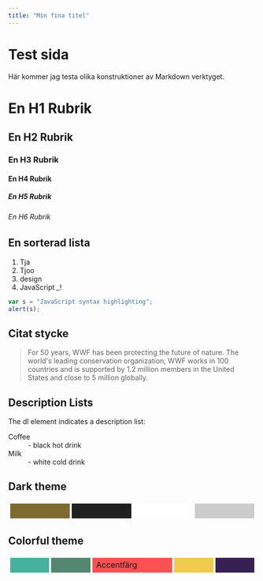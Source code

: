 ```yaml
---
title: "Min fina titel"
---
```

Test sida
=========================


Här kommer jag testa olika konstruktioner av Markdown verktyget.

# En H1 Rubrik
## En H2 Rubrik
### En H3 Rubrik
#### En H4 Rubrik
##### En H5 Rubrik
###### En H6 Rubrik

## En sorterad lista

1. Tja
2. Tjoo
3. design
4. JavaScript *_*!

```javascript
var s = "JavaScript syntax highlighting";
alert(s);
```
## Citat stycke
<blockquote>
    For 50 years, WWF has been protecting the future of nature. The world's leading conservation organization, WWF works in 100 countries and is supported by 1.2 million members in the United States and close to 5 million globally.</blockquote>

## Description Lists   
  The dl element indicates a description list:
  <dl>
    <dt>Coffee</dt>
    <dd>- black hot drink</dd>
    <dt>Milk</dt>
    <dd>- white cold drink</dd>
  </dl>     

## Dark theme  

  <table style="border-spacing: 4px; border-collapse: separate">
         <tr>
         <td style="height: 30px; width: 2%; background-color: #7E6A30">
         <td style="height: 30px; width: 2%; background-color: #202020">
         <td style="height: 30px; width: 2%; background-color: #FFFFFF">
         <td style="height: 30px; width: 2%; background-color: #ccc">
         </tr>
     </table>

## Colorful theme  

<table style="border-spacing: 4px; border-collapse: separate">
       <tr>
       <td style="height: 30px; width: 2%; background-color: #46B29D">
       <td style="height: 30px; width: 2%; background-color: #548670">
       <td style="height: 30px; width: 2%; background-color: #FC5152">
       Accentfärg
       <td style="height: 30px; width: 2%; background-color: #F0CA4D">
       <td style="height: 30px; width: 2%; background-color: #372154">
       </tr>
   </table>

